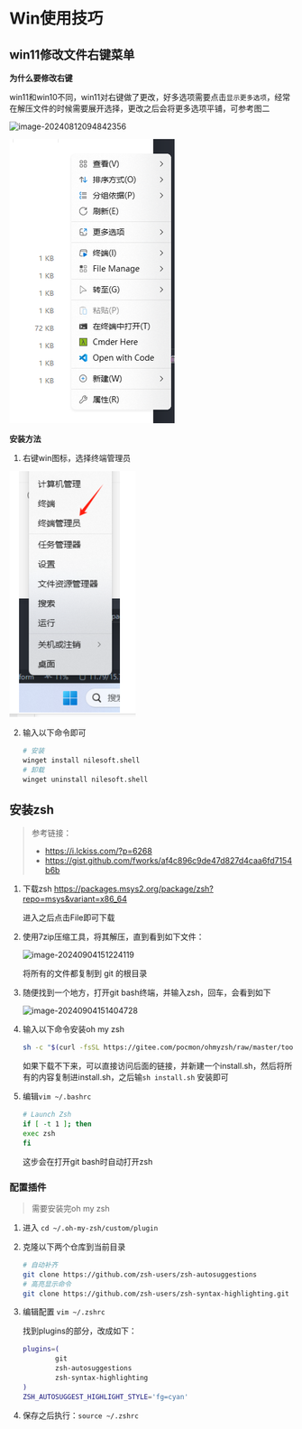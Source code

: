 # Win使用技巧

## win11修改文件右键菜单

**为什么要修改右键**

win11和win10不同，win11对右键做了更改，好多选项需要点击`显示更多选项`，经常在解压文件的时候需要展开选择，更改之后会将更多选项平铺，可参考图二

![image-20240812094842356](https://notecdn.hrhe.cn/image-20240812094842356.png)

![image-20240812095118389](.\images\Win使用技巧\image-20240812095118389.png)

**安装方法**

1. 右键win图标，选择终端管理员

![image-20240812095223860](.\images\Win使用技巧\image-20240812095223860.png)

2. 输入以下命令即可

   ```bash
   # 安装
   winget install nilesoft.shell
   # 卸载
   winget uninstall nilesoft.shell
   ```

   

## 安装zsh

> 参考链接：
>
> * https://i.lckiss.com/?p=6268
> * https://gist.github.com/fworks/af4c896c9de47d827d4caa6fd7154b6b

1. 下载zsh https://packages.msys2.org/package/zsh?repo=msys&variant=x86_64

   进入之后点击File即可下载

2. 使用7zip压缩工具，将其解压，直到看到如下文件：

   ![image-20240904151224119](https://notecdn.hrhe.cn/images/Win使用技巧/image-20240904151224119.png)

   将所有的文件都复制到 git 的根目录

3. 随便找到一个地方，打开git bash终端，并输入zsh，回车，会看到如下

   ![image-20240904151404728](https://notecdn.hrhe.cn/images/Win使用技巧/image-20240904151404728.png)

4. 输入以下命令安装oh my zsh

   ```bash
   sh -c "$(curl -fsSL https://gitee.com/pocmon/ohmyzsh/raw/master/tools/install.sh)"
   ```

   如果下载不下来，可以直接访问后面的链接，并新建一个install.sh，然后将所有的内容复制进install.sh，之后输`sh install.sh` 安装即可

5. 编辑`vim ~/.bashrc`

   ```bash
   # Launch Zsh
   if [ -t 1 ]; then
   exec zsh
   fi
   ```

   这步会在打开git bash时自动打开zsh

### 配置插件

> 需要安装完oh my zsh

1. 进入 `cd ~/.oh-my-zsh/custom/plugin`

2. 克隆以下两个仓库到当前目录

   ```bash
   # 自动补齐
   git clone https://github.com/zsh-users/zsh-autosuggestions
   # 高亮显示命令
   git clone https://github.com/zsh-users/zsh-syntax-highlighting.git
   ```

3. 编辑配置 `vim ~/.zshrc`

   找到plugins的部分，改成如下：

   ```bash
   plugins=(
           git
           zsh-autosuggestions
           zsh-syntax-highlighting
   )
   ZSH_AUTOSUGGEST_HIGHLIGHT_STYLE='fg=cyan'
   ```

4. 保存之后执行：`source ~/.zshrc`


